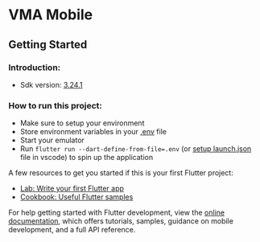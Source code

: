 # VMA Mobile

## Getting Started

### Introduction:
- Sdk version: [3.24.1](https://docs.flutter.dev/release/release-notes/release-notes-3.24.0)

### How to run this project:
- Make sure to setup your environment
- Store environment variables in your [.env](https://stackoverflow.com/questions/44250184/setting-environment-variables-in-flutter) file
- Start your emulator
- Run `flutter run --dart-define-from-file=.env` (or [setup launch.json](https://www.sandromaglione.com/articles/how-to-use-environmental-variables-in-flutter#how-to-add-a-launch-json-file-in-vscode) file in vscode) to spin up the application

A few resources to get you started if this is your first Flutter project:

- [Lab: Write your first Flutter app](https://docs.flutter.dev/get-started/codelab)
- [Cookbook: Useful Flutter samples](https://docs.flutter.dev/cookbook)

For help getting started with Flutter development, view the
[online documentation](https://docs.flutter.dev/), which offers tutorials,
samples, guidance on mobile development, and a full API reference.
